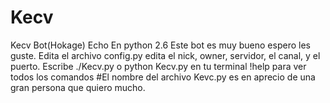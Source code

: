 # Kecv
Kecv Bot(Hokage) Echo En python 2.6
Este bot es muy bueno espero les guste.
Edita el archivo config.py edita el nick, owner, servidor, el canal, y el puerto.
Escribe ./Kecv.py o python Kecv.py en tu terminal
!help para ver todos los comandos
#El nombre del archivo Kevc.py es en aprecio de una gran persona que quiero mucho.
